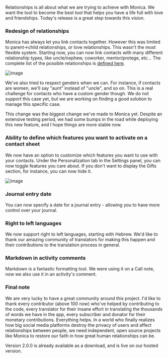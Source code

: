 Relationships is all about what we are trying to achieve with Monica. We want the tool to become the best tool that helps you have a life full with love and friendships. Today's release is a great step towards this vision.

### Redesign of relationships

Monica has always let you link contacts together. However this was limited to parent->child relationships, or love relationships. This wasn't the most flexible system. Starting now, you can now link contacts with many different relationship types, like uncle/nephew, coworker, mentor/protege, etc... The complete list of the possible relationships is [defined here](https://www.monicahq.com/api/relationshiptypes#all-available-relationship-types).

![image](/img/posts/2018-04-16-blog-post.png)

We've also tried to respect genders when we can. For instance, if contacts are women, we'll say "aunt" instead of "uncle", and so on. This is a real challenge for contacts who have a custom gender though. We do not support this case yet, but we are working on finding a good solution to manage this specific case.

This change was the biggest change we've made to Monica yet. Despite an extensive testing period, we had some bumps in the road while deploying this new feature, and I hope things are more stable now.

### Ability to define which features you want to activate on a contact sheet

We now have an option to customize which features you want to use with your contacts. Under the Personalization tab in the Settings panel, you can now toggle features you care about. If you don't want to display the Gifts section, for instance, you can now hide it.

![image](/img/posts/2018-04-16-hide.png)

### Journal entry date

You can now specify a date for a journal entry - allowing you to have more control over your journal.

### Right to left languages

We now support right to left languages, starting with Hebrew. We'd like to thank our amazing community of translators for making this happen and their contributions to the translation process in general.

### Markdown in activity comments

Markdown is a fantastic formatting tool. We were using it on a Call note, now we also use it in an activity's comment.

### Final note

We are very lucky to have a great community around this project. I'd like to thank every contributor (above 100 now) who've helped by contributing to the code, every translator for their insane effort in translating the thousands of words we have in the app, every subscriber and donator for their monetary contributions. Everything helps. In a world who finally realizes how big social media platforms destroy the privacy of users and affect relationships between people, we need independent, open source projects like Monica to restore our faith in how great human relationships can be.

Version 2.0.0 is already available as a download, and is live on our hosted version.
